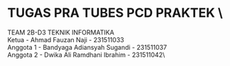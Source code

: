 # TUGAS PRA TUBES PCD PRAKTEK \

TEAM 2B-D3 TEKNIK INFORMATIKA \
Ketua - Ahmad Fauzan Naji - 231511033 \
Anggota 1 - Bandyaga Adiansyah Sugandi - 231511037 \
Anggota 2 - Dwika Ali Ramdhani Ibrahim - 231511042\
